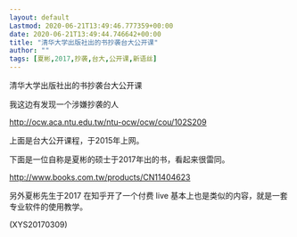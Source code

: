 ```yaml
---
layout: default
Lastmod: 2020-06-21T13:49:46.777359+00:00
date: 2020-06-21T13:49:44.746642+00:00
title: "清华大学出版社出的书抄袭台大公开课"
author: ""
tags: [夏彬,2017,抄袭,台大,公开课,新语丝]
---
```


清华大学出版社出的书抄袭台大公开课

我这边有发现一个涉嫌抄袭的人

http://ocw.aca.ntu.edu.tw/ntu-ocw/ocw/cou/102S209

上面是台大公开课程，于2015年上网。

下面是一位自称是夏彬的硕士于2017年出的书，看起来很雷同。

http://www.books.com.tw/products/CN11404623

另外夏彬先生于2017 在知乎开了一个付费 live 基本上也是类似的内容，就是一套专业软件的使用教学。

(XYS20170309)

